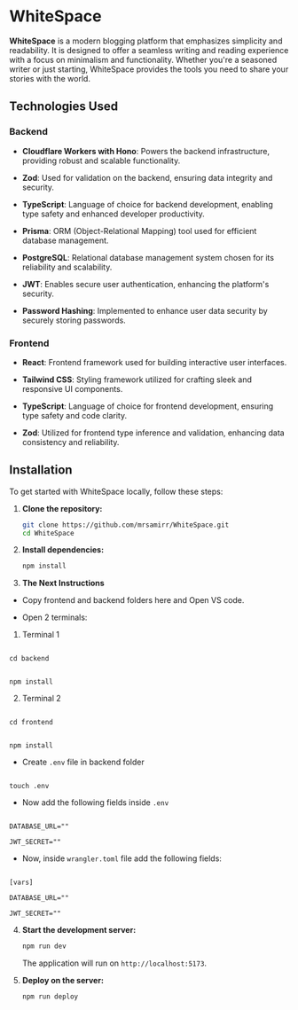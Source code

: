
# WhiteSpace

**WhiteSpace** is a modern blogging platform that emphasizes simplicity and readability. It is designed to offer a seamless writing and reading experience with a focus on minimalism and functionality. Whether you're a seasoned writer or just starting, WhiteSpace provides the tools you need to share your stories with the world.
## Technologies Used
### Backend

- **Cloudflare Workers with Hono**: Powers the backend infrastructure, providing robust and scalable functionality.

- **Zod**: Used for validation on the backend, ensuring data integrity and security.

- **TypeScript**: Language of choice for backend development, enabling type safety and enhanced developer productivity.

- **Prisma**: ORM (Object-Relational Mapping) tool used for efficient database management.

- **PostgreSQL**: Relational database management system chosen for its reliability and scalability.

- **JWT**: Enables secure user authentication, enhancing the platform's security.

- **Password Hashing**: Implemented to enhance user data security by securely storing passwords.

### Frontend

- **React**: Frontend framework used for building interactive user interfaces.

- **Tailwind CSS**: Styling framework utilized for crafting sleek and responsive UI components.

- **TypeScript**: Language of choice for frontend development, ensuring type safety and code clarity.

- **Zod**: Utilized for frontend type inference and validation, enhancing data consistency and reliability.

## Installation

To get started with WhiteSpace locally, follow these steps:

1. **Clone the repository:**
    ```bash
    git clone https://github.com/mrsamirr/WhiteSpace.git
    cd WhiteSpace
    ```

2. **Install dependencies:**
    ```bash
    npm install
    ```

3. **The Next Instructions**

- Copy frontend and backend folders here and Open VS code.

- Open 2 terminals:

1. Terminal 1

```

cd backend

```

```

npm install

```

2. Terminal 2

```

cd frontend

```

```

npm install

```

- Create `.env` file in backend folder

```

touch .env

```

- Now add the following fields inside `.env`

```

DATABASE_URL=""

JWT_SECRET=""

```

- Now, inside `wrangler.toml` file add the following fields:

```

[vars]

DATABASE_URL=""

JWT_SECRET=""

```

4. **Start the development server:**
    ```bash
    npm run dev
    ```

   The application will run on `http://localhost:5173`.

5. **Deploy on the server:**
    ```bash
    npm run deploy
    ```

  



